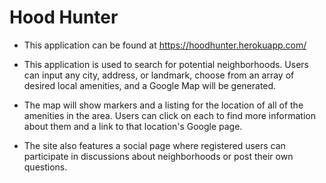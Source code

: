 # Hood Hunter

* This application can be found at https://hoodhunter.herokuapp.com/

* This application is used to search for potential neighborhoods.  Users can input any city, address, or landmark, choose from an array of desired local amenities, and a Google Map will be generated.

* The map will show markers and a listing for the location of all of the amenities in the area.  Users can click on each to find more information about them and a link to that location's Google page.

* The site also features a social page where registered users can participate in discussions about neighborhoods or post their own questions.